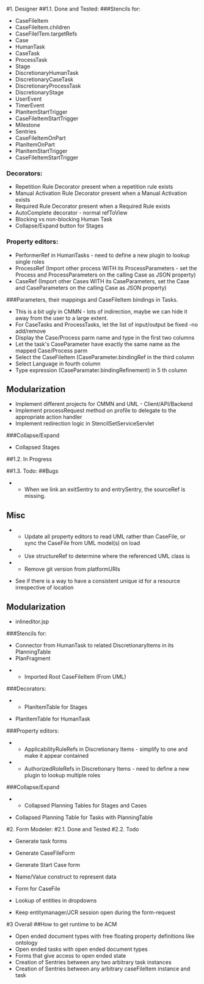 #1. Designer
##1.1. Done and Tested:
###Stencils for:
 - CaseFileItem
 - CaseFileItem.children
 - CaseFileITem.targetRefs
 - Case
 - HumanTask
 - CaseTask
 - ProcessTask
 - Stage
 - DiscretionaryHumanTask
 - DiscretionaryCaseTask
 - DiscretionaryProcessTask
 - DiscretionaryStage
 - UserEvent
 - TimerEvent
 - PlanItemStartTrigger
 - CaseFileItemStartTrigger
 - Milestone
 - Sentries
 - CaseFileItemOnPart
 - PlanItemOnPart
 - PlanItemStartTrigger
 - CaseFileItemStartTrigger

### Decorators:
 - Repetition Rule Decorator present when a repetition rule exists
 - Manual Activation Rule Decorator present when a Manual Activation exists
 - Required Rule Decorator present when a Required Rule exists
 - AutoComplete decorator - normal refToView
 - Blocking vs non-blocking Human Task
 - Collapse/Expand button for Stages

### Property editors:
 - PerformerRef in HumanTasks - need to define a new plugin to lookup single roles
 - ProcessRef (Import other process WITH its ProcessParameters - set the Process and ProcessParameters on the calling Case as JSON property)
 - CaseRef (Import other Cases WITH its CaseParameters, set the Case and CaseParameters on the calling Case as JSON property)

###Parameters, their mappings and CaseFileItem bindings in Tasks.
 - This is a bit ugly in CMMN - lots of indirection, maybe we can hide it away from the user to a large extent.
 - For CaseTasks and ProcessTasks, let the list of input/output be fixed -no add/remove
 - Display the Case/Process parm name and type in the first two columns
 - Let the task's CaseParameter have exactly the same name as the mapped Case/Process parm
 - Select the CaseFileItem (CaseParameter.bindingRef in the third column
 - Select Language in fourth column
 - Type expression (CaseParamater.bindingRefinement) in 5 th column

## Modularization
 - Implement different projects for CMMN and UML - Client/API/Backend
 - Implement processRequest method on profile to delegate to the appropriate action handler
 - Implement redirection logic in StencilSetServiceServlet

###Collapse/Expand
 - Collapsed Stages 


##1.2. In Progress

##1.3. Todo:
##Bugs
 * - When we link an exitSentry to and entrySentry, the sourceRef is missing.
 
## Misc
 * - Update all property editors to read UML rather than CaseFile, or sync the CaseFile from UML model(s) on load
 * - Use structureRef to determine where the referenced UML class is  
 * - Remove git version from platformURIs
 - See if there is a way to have a consistent unique id for a resource irrespective of location

## Modularization
 - inlineditor.jsp

###Stencils for:
 - Connector from HumanTask to related DiscretionaryItems in its PlanningTable
 - PlanFragment
 * - Imported Root CaseFileItem (From UML)

###Decorators:
 * - PlanItemTable for Stages
 - PlanItemTable for HumanTask


###Property editors:
 * - ApplicabilityRuleRefs in Discretionary Items - simplify to one and make it appear contained
 * - AuthorizedRoleRefs in Discretionary Items - need to define a new plugin to lookup multiple roles


###Collapse/Expand
 * - Collapsed Planning Tables for Stages and Cases
 - Collapsed Planning Table for Tasks with PlanningTable

#2. Form Modeler:
#2.1. Done and Tested
#2.2. Todo
 - Generate task forms
 - Generate CaseFileForm
 - Generate Start Case form

 - Name/Value construct to represent data
 - Form for CaseFile
 - Lookup of entities in dropdowns
 - Keep entitymanager/JCR session open during the form-request

#3 Overall
##How to get runtime to be ACM
 - Open ended document types with free floating property definitions like ontology
 - Open ended tasks with open ended document types
 - Forms that give access to open ended state
 - Creation of Sentries between any two arbitrary task instances
 - Creation of Sentries between any arbitrary caseFileItem instance and task







